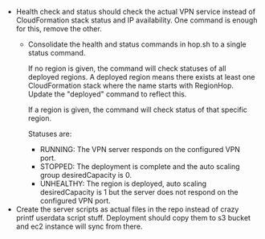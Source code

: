 * Health check and status should check the actual VPN service instead of CloudFormation stack status and IP availability. One command is enough for this, remove the other.
    * Consolidate the health and status commands in hop.sh to a single status command.

        If no region is given, the command will check statuses of all deployed regions. A deployed region means there exists at least one CloudFormation stack where the name starts with RegionHop. Update the "deployed" command to reflect this.

        If a region is given, the command will check status of that specific region.

        Statuses are: 
        * RUNNING: The VPN server responds on the configured VPN port.
        * STOPPED: The deployment is complete and the auto scaling group desiredCapacity is 0.
        * UNHEALTHY: The region is deployed, auto scaling desiredCapacity is 1 but the server does not respond on the configured VPN port.
* Create the server scripts as actual files in the repo instead of crazy printf userdata script stuff. Deployment should copy them to s3 bucket and ec2 instance will sync from there.

